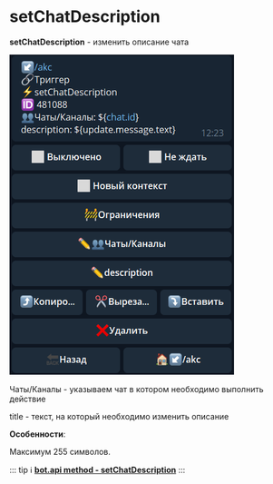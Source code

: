 # setChatDescription

**setChatDescription** - изменить описание чата

![](./1.png)

Чаты/Каналы - указываем чат в котором необходимо выполнить действие

title - текст, на который необходимо изменить описание



**Особенности**:

Максимум 255 символов.


::: tip ℹ️
[**bot.api method - setChatDescription**](https://core.telegram.org/bots/api#setchatdescription)
:::






